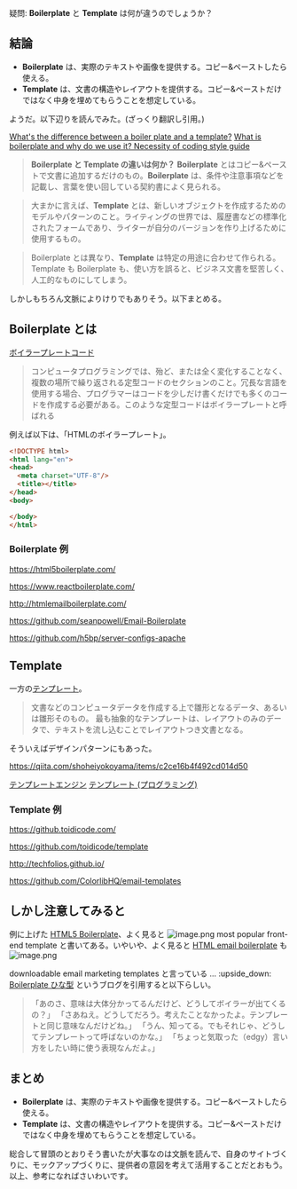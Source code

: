 疑問: **Boilerplate** と **Template** は何が違うのでしょうか？


## 結論

- **Boilerplate** は、実際のテキストや画像を提供する。コピー&ペーストしたら使える。
- **Template** は、文書の構造やレイアウトを提供する。コピー&ペーストだけではなく中身を埋めてもらうことを想定している。

ようだ。以下辺りを読んでみた。(ざっくり翻訳し引用。)

[What's the difference between a boiler plate and a template?](https://stackoverflow.com/questions/31173700/whats-the-difference-between-a-boiler-plate-and-a-template) 
[What is boilerplate and why do we use it? Necessity of coding style guide](https://www.freecodecamp.org/news/whats-boilerplate-and-why-do-we-use-it-let-s-check-out-the-coding-style-guide-ac2b6c814ee7/)

> **Boilerplate と Template の違いは何か？**
**Boilerplate** とはコピー&ペーストで文書に追加するだけのもの。**Boilerplate** は、条件や注意事項などを記載し、言葉を使い回している契約書によく見られる。

> 大まかに言えば、**Template** とは、新しいオブジェクトを作成するためのモデルやパターンのこと。ライティングの世界では、履歴書などの標準化されたフォームであり、ライターが自分のバージョンを作り上げるために使用するもの。

> Boilerplate とは異なり、**Template** は特定の用途に合わせて作られる。
> Template も Boilerplate も、使い方を誤ると、ビジネス文書を堅苦しく、人工的なものにしてしまう。

しかしもちろん文脈によりけりでもありそう。以下まとめる。

## Boilerplate とは
[ボイラープレートコード](https://ja.wikipedia.org/wiki/%E3%83%9C%E3%82%A4%E3%83%A9%E3%83%BC%E3%83%97%E3%83%AC%E3%83%BC%E3%83%88%E3%82%B3%E3%83%BC%E3%83%89)
> コンピュータプログラミングでは、殆ど、または全く変化することなく、複数の場所で繰り返される定型コードのセクションのこと。冗長な言語を使用する場合、プログラマーはコードを少しだけ書くだけでも多くのコードを作成する必要がある。このような定型コードはボイラープレートと呼ばれる

例えば以下は、「HTMLのボイラープレート」。

```html
<!DOCTYPE html>
<html lang="en">
<head>
  <meta charset="UTF-8"/>
  <title></title>
</head>
<body>

</body>
</html>
```

### Boilerplate 例

https://html5boilerplate.com/

https://www.reactboilerplate.com/

http://htmlemailboilerplate.com/

https://github.com/seanpowell/Email-Boilerplate

https://github.com/h5bp/server-configs-apache


## Template 

一方の[テンプレート](https://ja.wikipedia.org/wiki/%E3%83%86%E3%83%B3%E3%83%97%E3%83%AC%E3%83%BC%E3%83%88)。
> 文書などのコンピュータデータを作成する上で雛形となるデータ、あるいは雛形そのもの。
最も抽象的なテンプレートは、レイアウトのみのデータで、テキストを流し込むことでレイアウトつき文書となる。

そういえばデザインパターンにもあった。

https://qiita.com/shoheiyokoyama/items/c2ce16b4f492cd014d50

[テンプレートエンジン](https://ja.wikipedia.org/wiki/%E3%83%86%E3%83%B3%E3%83%97%E3%83%AC%E3%83%BC%E3%83%88%E3%82%A8%E3%83%B3%E3%82%B8%E3%83%B3)
[テンプレート (プログラミング)](https://ja.wikipedia.org/wiki/%E3%83%86%E3%83%B3%E3%83%97%E3%83%AC%E3%83%BC%E3%83%88_(%E3%83%97%E3%83%AD%E3%82%B0%E3%83%A9%E3%83%9F%E3%83%B3%E3%82%B0))

### Template 例

https://github.toidicode.com/

https://github.com/toidicode/template

http://techfolios.github.io/

https://github.com/ColorlibHQ/email-templates


## しかし注意してみると

例に上げた [HTML5 Boilerplate](https://html5boilerplate.com/)、よく見ると
![image.png](https://qiita-image-store.s3.ap-northeast-1.amazonaws.com/0/93824/d7907367-95fe-6042-e1aa-4f1c50ea9b25.png)
most popular front-end template と書いてある。いやいや、よく見ると [HTML email boilerplate](http://htmlemailboilerplate.com/) も 
![image.png](https://qiita-image-store.s3.ap-northeast-1.amazonaws.com/0/93824/b8621423-dd6d-68d5-420a-0aa6ca6d4ec6.png)

downloadable email marketing templates と言っている ... :upside_down: 
[Boilerplate ひな型](http://getreadyforpmp.blogspot.com/2011/07/boilerplate.html) というブログを引用すると以下らしい。
>「あのさ、意味は大体分かってるんだけど、どうしてボイラーが出てくるの？」
「さあねえ。どうしてだろう。考えたことなかったよ。テンプレートと同じ意味なんだけどね。」
「うん、知ってる。でもそれじゃ、どうしてテンプレートって呼ばないのかな。」
「ちょっと気取った（edgy）言い方をしたい時に使う表現なんだよ。」

## まとめ

- **Boilerplate** は、実際のテキストや画像を提供する。コピー&ペーストしたら使える。
- **Template** は、文書の構造やレイアウトを提供する。コピー&ペーストだけではなく中身を埋めてもらうことを想定している。

総合して冒頭のとおりそう書いたが大事なのは文脈を読んで、自身のサイトづくりに、モックアップづくりに、提供者の意図を考えて活用することだとおもう。以上、参考になればさいわいです。
